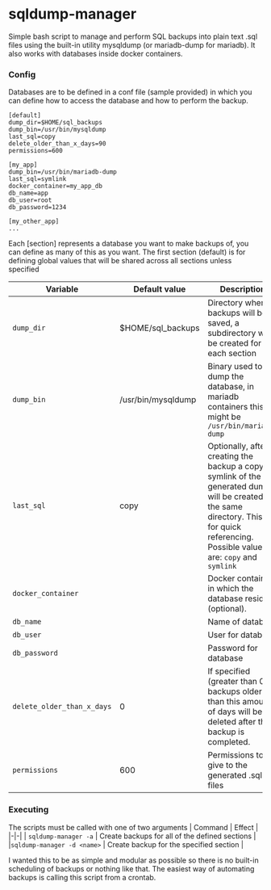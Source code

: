 # sqldump-manager

Simple bash script to manage and perform SQL backups into plain text .sql files using the built-in utility mysqldump (or mariadb-dump for mariadb). It also works with databases inside docker containers.

### Config
Databases are to be defined in a conf file (sample provided) in which you can define how to access the database and how to perform the backup.
```
[default]
dump_dir=$HOME/sql_backups
dump_bin=/usr/bin/mysqldump
last_sql=copy
delete_older_than_x_days=90
permissions=600

[my_app]
dump_bin=/usr/bin/mariadb-dump
last_sql=symlink
docker_container=my_app_db
db_name=app
db_user=root
db_password=1234

[my_other_app]
...
```
Each [section] represents a database you want to make backups of, you can define as many of this as you want. The first section (default) is for defining global values that will be shared across all sections unless specified


| Variable | Default value | Description |
|-|-|-|
| `dump_dir` | $HOME/sql_backups | Directory where backups will be saved, a subdirectory will be created for each section |
| `dump_bin` | /usr/bin/mysqldump | Binary used to dump the database, in mariadb containers this might be `/usr/bin/mariadb-dump` |
| `last_sql` | copy | Optionally, after creating the backup a copy or symlink of the generated dump will be created in the same directory. This is for quick referencing. Possible values are: `copy` and `symlink` |
| `docker_container`| | Docker container in which the database resides (optional). |
| `db_name` | | Name of database |
| `db_user` | | User for database |
| `db_password` | | Password for database |
| `delete_older_than_x_days` | 0 | If specified (greater than 0), backups older than this amount of days will be deleted after the backup is completed. |
| `permissions` | 600 | Permissions to give to the generated .sql files |

### Executing
The scripts must be called with one of two arguments
| Command | Effect |
|-|-|
| `sqldump-manager -a` | Create backups for all of the defined sections |
|`sqldump-manager -d <name>` | Create backup for the specified section |

I wanted this to be as simple and modular as possible so there is no built-in scheduling of backups or nothing like that. The easiest way of automating backups is calling this script from a crontab.
